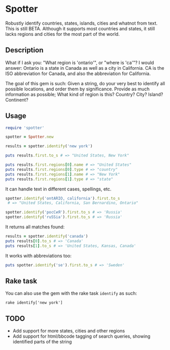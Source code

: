 
# Spotter

Robustly identify countries, states, islands, cities and whatnot from text. This is still BETA. Although it supports most countries and states, it still lacks regions and cities for the most part of the world. 

## Description

What if I ask you: "What region is 'ontario'", or "where is 'ca'"? I would answer: Ontario is a state in Canada as well as a city in California. CA is the ISO abbreviation for Canada, and also the abbreviation for California.

The goal of this gem is such: Given a string, do your very best to identify all possible locations, and order them by significance. Provide as much information as possible; What kind of region is this? Country? City? Island? Continent?

## Usage

```ruby
require 'spotter'

spotter = Spotter.new

results = spotter.identify('new york')

puts results.first.to_s # => "United States, New York"

puts results.first.regions[0].name # => "United States"
puts results.first.regions[0].type # => "country"
puts results.first.regions[1].name # => "New York"
puts results.first.regions[1].type # => "state"
```

It can handle text in different cases, spellings, etc.

```ruby
spotter.identify('ontARIO, california').first.to_s 
 # => "United States, California, San Bernardino, Ontario"

spotter.identify('росСиЯ').first.to_s # => 'Russia'
spotter.identify('ruSSia').first.to_s # => 'Russia'
```

It returns all matches found:

```ruby
results = spotter.identify('canada')
puts results[0].to_s # => 'Canada'
puts results[1].to_s # => 'United States, Kansas, Canada'
```

It works with abbreviations too:

```ruby
puts spotter.identify('se').first.to_s # => 'Sweden'
```

## Rake task

You can also use the gem with the rake task `identify` as such:

```
rake identify['new york']
```

## TODO

* Add support for more states, cities and other regions
* Add support for html/bbcode tagging of search queries, showing identified parts of the string 
